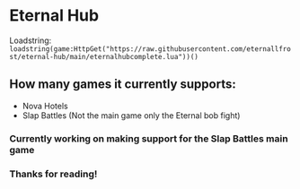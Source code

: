 # Eternal Hub

Loadstring: ```loadstring(game:HttpGet("https://raw.githubusercontent.com/eternallfrost/eternal-hub/main/eternalhubcomplete.lua"))()```

## How many games it currently supports:
* Nova Hotels
* Slap Battles (Not the main game only the Eternal bob fight)

### Currently working on making support for the Slap Battles main game

### Thanks for reading!
